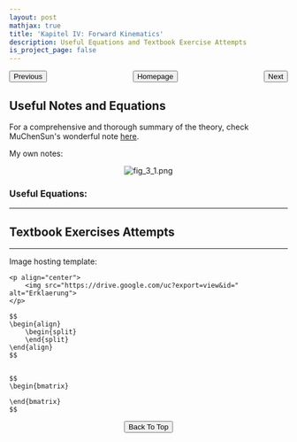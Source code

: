```yaml
---
layout: post
mathjax: true
title: 'Kapitel IV: Forward Kinematics'
description: Useful Equations and Textbook Exercise Attempts
is_project_page: false
---
```



<p style="text-align:center;">
<button type="button" onclick="window.location.href='index.html';">Homepage</button>
<span style="float:left;"><button type="button" onclick="window.location.href='KapIII.html';">Previous</button></span>
<span style="float:right;"><button type="button" onclick="window.location.href='KapV.html';">Next</button></span>
</p>

## Useful Notes and Equations
For a comprehensive and thorough summary of the theory, check MuChenSun's wonderful note [here](https://muchensun.github.io/ModernRoboticsCourseNotes/ch4.html).

My own notes:
<p align="center">
    <img src="https://drive.google.com/uc?export=view&id=1DSVOJTZFy7FHh_PZEt5pvCj8gykDoQVq" alt="fig_3_1.png">
</p>


### Useful Equations:

***

## Textbook Exercises Attempts



***

Image hosting template:

```
<p align="center">
    <img src="https://drive.google.com/uc?export=view&id=" alt="Erklaerung">
</p>
```

```
$$
\begin{align}
    \begin{split}
    \end{split}
\end{align}
$$


$$
\begin{bmatrix}
       
\end{bmatrix}
$$
```

<p style="text-align:center;">
<button type="button" onclick="window.location.href='#top';">Back To Top</button>
<p>

